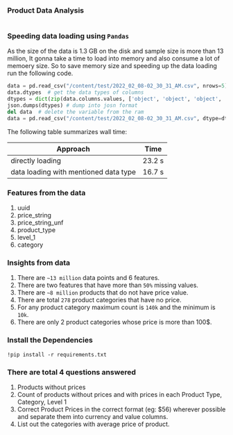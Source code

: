 ### Product Data Analysis


# 

### Speeding data loading using `Pandas`

As the size of the data is 1.3 GB on the disk and sample size is more than 13 million, It gonna take a time to load into memory and also consume a lot of memoery size. So to save memory size and speeding up the data loading run the following code.

```python
data = pd.read_csv("/content/test/2022_02_08-02_30_31_AM.csv", nrows=5)  #load only first 5 rows
data.dtypes  # get the data types of columns
dtypes = dict(zip(data.columns.values, ['object', 'object', 'object', 'object', 'object', 'object']))  # zip the data types and store into a vaiable
json.dumps(dtypes) # dump into josn format
del data  # delete the variable from the ram 
data = pd.read_csv("/content/test/2022_02_08-02_30_31_AM.csv", dtype=dtypes) # load whole dataset with data type parameter
```
The following table summarizes wall time:

| Approach | Time 
|------|------|
| directly loading | 23.2 s | 
| data loading with mentioned data type | 16.7 s | 

### Features from the data

1. uuid                 
2. price_string         
3. price_string_unf   
4. product_type         
5. level_1              
6. category 


### Insights from data 

1. There are `~13 million` data points and 6 features.
2. There are two features that have more than `50%` missing values.
3. There are `~8 million` products that do not have price value.
4. There are total `278` product categories that have no price.
5. For any product  category maximum count is `140k` and the minimum is `10k`.
6. There are only 2 product categories whose price is more than 100$.


### Install the Dependencies 

```
!pip install -r requirements.txt
```

### There are total 4 questions answered

1. Products without prices
2. Count of products without prices and with prices in each Product Type, Category, Level 1
3. Correct Product Prices in the correct format (eg: $56) wherever possible and separate them into currency and value columns.
4. List out the categories with average price of product.
